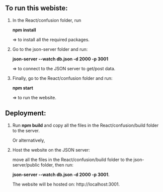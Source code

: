 ## To run this webiste:

1. In the React/confusion folder, run 

   **npm install** 
  
   => to install all the required packages.

2. Go to the json-server folder and run: 
	
   **json-server --watch db.json -d 2000 -p 3001**
	
   => to connect to the JSON server to get/post data.

3. Finally, go to the React/confusion folder and run: 

   **npm start**
	
   => to run the website.


## Deployment:

1. Run **npm build** and copy all the files in the React/confusion/build folder to the server.

   Or alternatively,

2. Host the website on the JSON server: 

   move all the files in the React/confusion/build folder to the json-server/public folder, then run:
   
   **json-server --watch db.json -d 2000 -p 3001**. 

   The website will be hosted on: http://localhost:3001.
